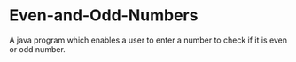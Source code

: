 # Even-and-Odd-Numbers
A java program which enables a user to enter a number to check  if it is even or odd number.
